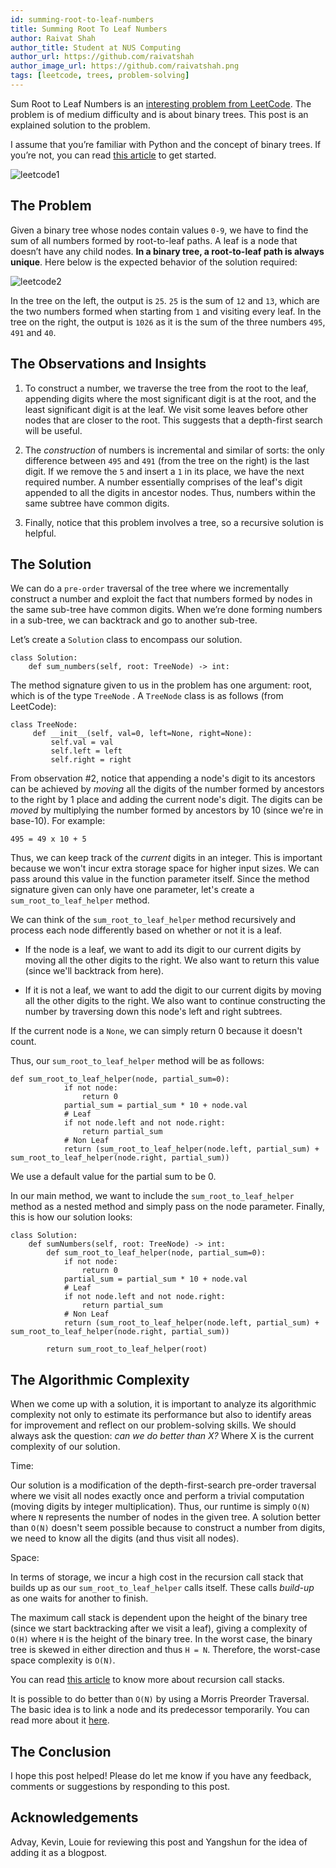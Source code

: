 ```yaml
---
id: summing-root-to-leaf-numbers
title: Summing Root To Leaf Numbers
author: Raivat Shah
author_title: Student at NUS Computing
author_url: https://github.com/raivatshah
author_image_url: https://github.com/raivatshah.png
tags: [leetcode, trees, problem-solving]
---
```


Sum Root to Leaf Numbers is an [interesting problem from LeetCode](https://leetcode.com/problems/sum-root-to-leaf-numbers/). The problem is of medium difficulty and is about binary trees. This post is an explained solution to the problem. 

I assume that you’re familiar with Python and the concept of binary trees. If you’re not, you can read [this article](https://www.tutorialspoint.com/python_data_structure/python_binary_tree.htm) to get started.

<!--truncate-->

![leetcode1](https://user-images.githubusercontent.com/29497717/82636662-b01b4b80-9c35-11ea-9ffa-e84b1e13c599.jpeg)

## The Problem

Given a binary tree whose nodes contain values `0-9`, we have to find the sum of all numbers formed by root-to-leaf paths. A leaf is a node that doesn’t have any child nodes. **In a binary tree, a root-to-leaf path is always unique**. Here below is the expected behavior of the solution required:

![leetcode2](https://user-images.githubusercontent.com/29497717/82636816-0be5d480-9c36-11ea-8b2d-78bb36c865ee.jpeg)

In the tree on the left, the output is `25`. `25` is the sum of `12` and `13`, which are the two numbers formed when starting from `1` and visiting every leaf. In the tree on the right, the output is `1026` as it is the sum of the three numbers `495`, `491` and `40`.

## The Observations and Insights

1. To construct a number, we traverse the tree from the root to the leaf, appending digits where the most significant digit is at the root, and the least significant digit is at the leaf. We visit some leaves before other nodes that are closer to the root. This suggests that a depth-first search will be useful. 

2. The *construction* of numbers is incremental and similar of sorts: the only difference between `495` and `491` (from the tree on the right) is the last digit. If we remove the `5` and insert a `1` in its place, we have the next required number. A number essentially comprises of the leaf's digit appended to all the digits in ancestor nodes. Thus, numbers within the same subtree have common digits. 

3. Finally, notice that this problem involves a tree, so a recursive solution is helpful. 

## The Solution 

We can do a `pre-order` traversal of the tree where we incrementally construct a number and exploit the fact that numbers formed by nodes in the same sub-tree have common digits. When we’re done forming numbers in a sub-tree, we can backtrack and go to another sub-tree.

Let’s create a `Solution` class to encompass our solution.
```
class Solution: 
    def sum_numbers(self, root: TreeNode) -> int:
```

The method signature given to us in the problem has one argument: root, which is of the type `TreeNode` . A `TreeNode` class is as follows (from LeetCode):

```
class TreeNode:
     def __init__(self, val=0, left=None, right=None):
         self.val = val
         self.left = left
         self.right = right
```

From observation #2, notice that appending a node's digit to its ancestors can be achieved by *moving* all the digits of the number formed by ancestors to the right by 1 place and adding the current node's digit. The digits can be *moved* by multiplying the number formed by ancestors by 10 (since we're in base-10). For example: 

`495 = 49 x 10 + 5` 

Thus, we can keep track of the *current* digits in an integer. This is important because we won't incur extra storage space for higher input sizes. We can pass around this value in the function parameter itself. Since the method signature given can only have one parameter, let's create a `sum_root_to_leaf_helper` method. 

We can think of the `sum_root_to_leaf_helper` method recursively and process each node differently based on whether or not it is a leaf.

* If the node is a leaf, we want to add its digit to our current digits by moving all the other digits to the right. We also want to return this value (since we'll backtrack from here). 

* If it is not a leaf, we want to add the digit to our current digits by moving all the other digits to the right. We also want to continue constructing the number by traversing down this node's left and right subtrees.

If the current node is a `None`, we can simply return 0 because it doesn't count. 

Thus, our `sum_root_to_leaf_helper` method will be as follows:

```
def sum_root_to_leaf_helper(node, partial_sum=0):
            if not node:
                return 0
            partial_sum = partial_sum * 10 + node.val
            # Leaf
            if not node.left and not node.right:
                return partial_sum
            # Non Leaf 
            return (sum_root_to_leaf_helper(node.left, partial_sum) + sum_root_to_leaf_helper(node.right, partial_sum))
```

We use a default value for the partial sum to be 0. 

In our main method, we want to include the `sum_root_to_leaf_helper` method as a nested method and simply pass on the node parameter. Finally, this is how our solution looks:

```
class Solution: 
    def sumNumbers(self, root: TreeNode) -> int:
        def sum_root_to_leaf_helper(node, partial_sum=0):
            if not node:
                return 0
            partial_sum = partial_sum * 10 + node.val
            # Leaf
            if not node.left and not node.right:
                return partial_sum
            # Non Leaf 
            return (sum_root_to_leaf_helper(node.left, partial_sum) + sum_root_to_leaf_helper(node.right, partial_sum))
    
        return sum_root_to_leaf_helper(root)
```

## The Algorithmic Complexity 

When we come up with a solution, it is important to analyze its algorithmic complexity not only to estimate its performance but also to identify areas for improvement and reflect on our problem-solving skills. We should always ask the question: *can we do better than X?* Where X is the current complexity of our solution. 

Time:

Our solution is a modification of the depth-first-search pre-order traversal where we visit all nodes exactly once and perform a trivial computation (moving digits by integer multiplication). Thus, our runtime is simply `O(N)` where `N` represents the number of nodes in the given tree. A solution better than `O(N)` doesn't seem possible because to construct a number from digits, we need to know all the digits (and thus visit all nodes).

Space:

In terms of storage, we incur a high cost in the recursion call stack that builds up as our `sum_root_to_leaf_helper` calls itself. These calls *build-up* as one waits for another to finish.

The maximum call stack is dependent upon the height of the binary tree (since we start backtracking after we visit a leaf), giving a complexity of `O(H)` where `H` is the height of the binary tree. In the worst case, the binary tree is skewed in either direction and thus `H = N`. Therefore, the worst-case space complexity is `O(N)`.

You can read [this article](https://www.freecodecamp.org/news/how-recursion-works-explained-with-flowcharts-and-a-video-de61f40cb7f9/) to know more about recursion call stacks.

It is possible to do better than `O(N)` by using a Morris Preorder Traversal. The basic idea is to link a node and its predecessor temporarily. You can read more about it [here](https://www.sciencedirect.com/science/article/abs/pii/0020019079900681).

## The Conclusion 

I hope this post helped! Please do let me know if you have any feedback, comments or suggestions by responding to this post.

## Acknowledgements

Advay, Kevin, Louie for reviewing this post and Yangshun for the idea of adding it as a blogpost. 
